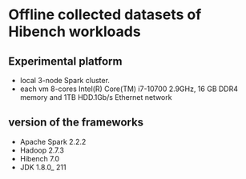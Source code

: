 # Offline collected datasets of Hibench workloads
## Experimental platform
- local 3-node Spark cluster.
- each vm 8-cores Intel(R) Core(TM) i7-10700 2.9GHz, 16 GB DDR4 memory and 1TB HDD.1Gb/s Ethernet network

## version of the frameworks 
- Apache Spark 2.2.2
- Hadoop 2.7.3
- Hibench 7.0
- JDK 1.8.0_ 211
